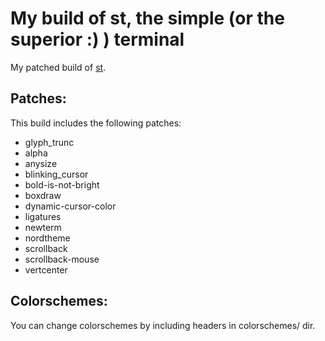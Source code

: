# My build of st, the simple (or the superior :) ) terminal

My patched build of [st](https://st.suckless.org/). 

## Patches:

This build includes the following patches:

- glyph_trunc
- alpha
- anysize
- blinking_cursor
- bold-is-not-bright
- boxdraw
- dynamic-cursor-color
- ligatures
- newterm
- nordtheme
- scrollback
- scrollback-mouse
- vertcenter

## Colorschemes:

You can change colorschemes by including headers in colorschemes/ dir.

